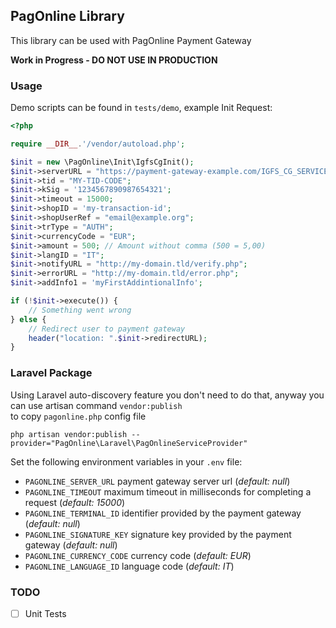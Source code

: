 ## PagOnline Library

This library can be used with PagOnline Payment Gateway

**Work in Progress - DO NOT USE IN PRODUCTION**

### Usage

Demo scripts can be found in `tests/demo`, example Init Request:

```php
<?php 

require __DIR__.'/vendor/autoload.php';

$init = new \PagOnline\Init\IgfsCgInit();
$init->serverURL = "https://payment-gateway-example.com/IGFS_CG_SERVICES/services";
$init->tid = "MY-TID-CODE";
$init->kSig = '1234567890987654321';
$init->timeout = 15000;
$init->shopID = 'my-transaction-id';
$init->shopUserRef = "email@example.org";
$init->trType = "AUTH";
$init->currencyCode = "EUR";
$init->amount = 500; // Amount without comma (500 = 5,00)
$init->langID = "IT";
$init->notifyURL = "http://my-domain.tld/verify.php";
$init->errorURL = "http://my-domain.tld/error.php";
$init->addInfo1 = 'myFirstAddintionalInfo';

if (!$init->execute()) {
    // Something went wrong
} else {
    // Redirect user to payment gateway
    header("location: ".$init->redirectURL);
}
```

### Laravel Package

Using Laravel auto-discovery feature you don't need to do that, anyway you can use artisan command `vendor:publish`  
to copy `pagonline.php` config file

`php artisan vendor:publish --provider="PagOnline\Laravel\PagOnlineServiceProvider"`

Set the following environment variables in your `.env` file:
- `PAGONLINE_SERVER_URL` payment gateway server url (_default: null_)
- `PAGONLINE_TIMEOUT` maximum timeout in milliseconds for completing a request (_default: 15000_)
- `PAGONLINE_TERMINAL_ID` identifier provided by the payment gateway (_default: null_)
- `PAGONLINE_SIGNATURE_KEY` signature key provided by the payment gateway (_default: null_)
- `PAGONLINE_CURRENCY_CODE` currency code (_default: EUR_)
- `PAGONLINE_LANGUAGE_ID` language code (_default: IT_)

### TODO
- [ ] Unit Tests